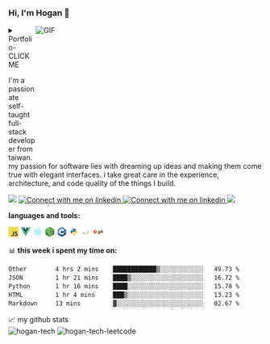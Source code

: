 ### Hi, I'm Hogan 👋 

<img align="right" alt="GIF" src="https://user-images.githubusercontent.com/19164071/147938770-eddf72e3-9b2d-42d0-a73c-5ffa595c2e17.gif" width="450" height="266" />

<details><summary>Portfolio-CLICK ME</summary>
NCKU Modular System：https://modular-course.science.ncku.edu.tw/index.php <br />
NCKU Bill Platform：https://pay.ufo.ncku.edu.tw/mobilepay/ <br />
NUTN USR：http://tfre.nutn.edu.tw/ <br />
Ansir：https://www.ansir.com.tw/ <br />
Ainimal：https://official.ainimal.io/#/ <br />
</details>

I'm a passionate self-taught full-stack developer from taiwan. my passion for software lies with dreaming up ideas and
making them come true with elegant interfaces. i take great care in the experience, architecture, and code quality of
the things I build.



<span>

<img src="https://komarev.com/ghpvc/?username=hogan-tech&style=flat"  height="25">
<!-- Light Mode -->
<a href="https://www.linkedin.com/in/hogan-lin-462657190#gh-light-mode-only">
    <img src="https://img.shields.io/badge/LinkedIn-3572A5?style=for-the-badge&logo=linkedin&logoColor=white#gh-light-mode-only"
        alt="Connect with me on linkedin" height="25" >
</a>
<!-- Dark Mode -->
<a href="https://www.linkedin.com/in/hogan-lin-462657190#gh-dark-mode-only">
    <img src="https://img.shields.io/badge/LinkedIn-ffffff?style=for-the-badge&logo=linkedin&logoColor=0690FA#gh-dark-mode-only"
        alt="Connect with me on linkedin" height="25" >
</a>
<img src="https://img.shields.io/github/followers/hogan-tech?style=social" height="25" />
</span>


**languages and tools:**  

<code><img height="20" src="https://raw.githubusercontent.com/github/explore/80688e429a7d4ef2fca1e82350fe8e3517d3494d/topics/javascript/javascript.png"></code>
<code><img height="20" src="https://raw.githubusercontent.com/github/explore/80688e429a7d4ef2fca1e82350fe8e3517d3494d/topics/vue/vue.png"></code>
<code><img height="20" src="https://raw.githubusercontent.com/github/explore/80688e429a7d4ef2fca1e82350fe8e3517d3494d/topics/react/react.png"></code>
<code><img height="20" src="https://raw.githubusercontent.com/github/explore/80688e429a7d4ef2fca1e82350fe8e3517d3494d/topics/nodejs/nodejs.png"></code>
<code><img height="20" src="https://raw.githubusercontent.com/github/explore/80688e429a7d4ef2fca1e82350fe8e3517d3494d/topics/cpp/cpp.png"></code>
<code><img height="20" src="https://raw.githubusercontent.com/github/explore/80688e429a7d4ef2fca1e82350fe8e3517d3494d/topics/python/python.png"></code>
<code><img height="20" src="https://raw.githubusercontent.com/github/explore/80688e429a7d4ef2fca1e82350fe8e3517d3494d/topics/mysql/mysql.png"></code>
<code><img height="20" src="https://raw.githubusercontent.com/github/explore/80688e429a7d4ef2fca1e82350fe8e3517d3494d/topics/git/git.png"></code>


📊 **this week i spent my time on:**
<br />
<!--START_SECTION:waka-->

```txt
Other        4 hrs 2 mins    ████████████▒░░░░░░░░░░░░   49.73 %
JSON         1 hr 21 mins    ████▒░░░░░░░░░░░░░░░░░░░░   16.72 %
Python       1 hr 16 mins    ████░░░░░░░░░░░░░░░░░░░░░   15.78 %
HTML         1 hr 4 mins     ███▒░░░░░░░░░░░░░░░░░░░░░   13.23 %
Markdown     13 mins         ▓░░░░░░░░░░░░░░░░░░░░░░░░   02.67 %
```

<!--END_SECTION:waka-->




📈 my github stats
<br />
<span>
<img src="https://github-readme-stats.vercel.app/api?username=hogan-tech&show_icons=true&theme=gruvbox" alt="hogan-tech" />
<img src="https://leetcard.jacoblin.cool/hogantech" alt="hogan-tech-leetcode" />
</span>
<br />


